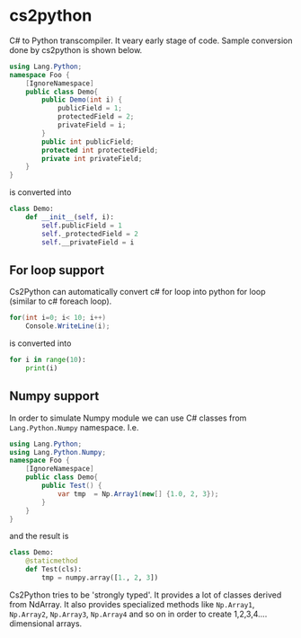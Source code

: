 # cs2python
C# to Python transcompiler. It veary early stage of code. Sample conversion done by cs2python is shown below.

```csharp
using Lang.Python;
namespace Foo {
    [IgnoreNamespace]
    public class Demo{
        public Demo(int i) {
            publicField = 1;
            protectedField = 2;
            privateField = i;
        }
        public int publicField;
        protected int protectedField;
        private int privateField;
    }
}
```

is converted into
```python
class Demo:
    def __init__(self, i):
        self.publicField = 1
        self._protectedField = 2
        self.__privateField = i
```
## For loop support

Cs2Python can automatically convert c# for loop into python for loop (similar to c# foreach loop).
```csharp
for(int i=0; i< 10; i++)
    Console.WriteLine(i);
```
is converted into
```python
for i in range(10):
    print(i)   
```
## Numpy support

In order to simulate Numpy module we can use C# classes from `Lang.Python.Numpy` namespace. I.e.


```csharp
using Lang.Python;
using Lang.Python.Numpy;
namespace Foo {
    [IgnoreNamespace]
    public class Demo{
        public Test() {
            var tmp  = Np.Array1(new[] {1.0, 2, 3});
        }
    }
}
```
and the result is
```python
class Demo:
    @staticmethod
    def Test(cls):
        tmp = numpy.array([1., 2, 3])
```

Cs2Python tries to be 'strongly typed'. It provides a lot of classes derived from NdArray. It also provides specialized methods like `Np.Array1`, `Np.Array2`, `Np.Array3`, `Np.Array4` and so on in order to create 1,2,3,4.... dimensional arrays.
